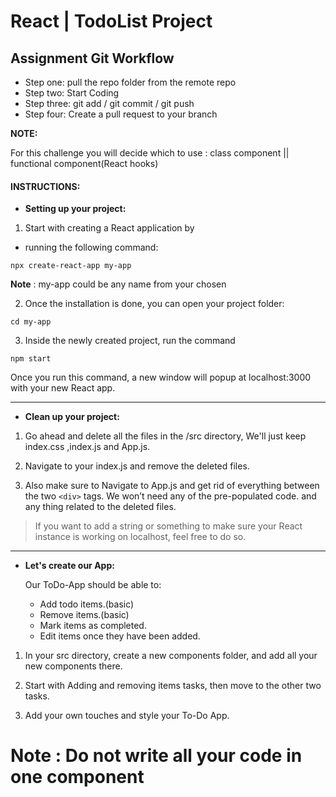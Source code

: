 # React | TodoList Project

## Assignment Git Workflow

- Step one: pull the repo folder from the remote repo
- Step two: Start Coding
- Step three: git add / git commit / git push
- Step four: Create a pull request to your branch

**NOTE:**

For this challenge you will decide which to use : class component || functional component(React hooks)

#### INSTRUCTIONS:

- **Setting up your project:**

1. Start with creating a React application by

- running the following command:

```
npx create-react-app my-app

```

**Note** : my-app could be any name from your chosen

2. Once the installation is done, you can open your project folder:

```
cd my-app
```

3. Inside the newly created project, run the command

```
npm start
```

Once you run this command, a new window will popup at localhost:3000 with your new React app.

---

- **Clean up your project:**

1. Go ahead and delete all the files in the /src directory, We'll just keep index.css ,index.js and App.js.

2. Navigate to your index.js and remove the deleted files.

3. Also make sure to Navigate to App.js and get rid of everything between the two `<div>` tags. We won’t need any of the pre-populated code. and any thing related to the deleted files.

> If you want to add a string or something to make sure your React instance is working on localhost, feel free to do so.

---

- **Let's create our App:**

  Our ToDo-App should be able to:

  - Add todo items.(basic)
  - Remove items.(basic)
  - Mark items as completed.
  - Edit items once they have been added.

1. In your src directory, create a new components folder, and add all your new components there.
2. Start with Adding and removing items tasks, then move to the other two tasks.

3. Add your own touches and style your To-Do App.

# Note : Do not write all your code in one component 
